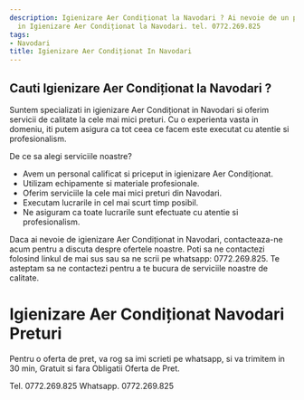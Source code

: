 ```yaml
---
description: Igienizare Aer Condiționat la Navodari ? Ai nevoie de un profesionist
  in Igienizare Aer Condiționat la Navodari. tel. 0772.269.825
tags:
- Navodari
title: Igienizare Aer Condiționat In Navodari
---
```



## Cauti Igienizare Aer Condiționat la Navodari ?

Suntem specializati in igienizare Aer Condiționat in Navodari si oferim servicii de calitate la cele mai mici preturi. Cu o experienta vasta in domeniu, iti putem asigura ca tot ceea ce facem este executat cu atentie si profesionalism.

De ce sa alegi serviciile noastre?

- Avem un personal calificat si priceput in igienizare Aer Condiționat.
- Utilizam echipamente si materiale profesionale.
- Oferim serviciile la cele mai mici preturi din Navodari.
- Executam lucrarile in cel mai scurt timp posibil.
- Ne asiguram ca toate lucrarile sunt efectuate cu atentie si profesionalism.

Daca ai nevoie de igienizare Aer Condiționat in Navodari, contacteaza-ne acum pentru a discuta despre ofertele noastre. Poti sa ne contactezi folosind linkul de mai sus sau sa ne scrii pe whatsapp: 0772.269.825. Te asteptam sa ne contactezi pentru a te bucura de serviciile noastre de calitate.

# Igienizare Aer Condiționat Navodari Preturi
Pentru o oferta de pret, va rog sa imi scrieti pe whatsapp, si va trimitem in 30 min, Gratuit si fara Obligatii Oferta de Pret.

Tel. 0772.269.825
Whatsapp. 0772.269.825